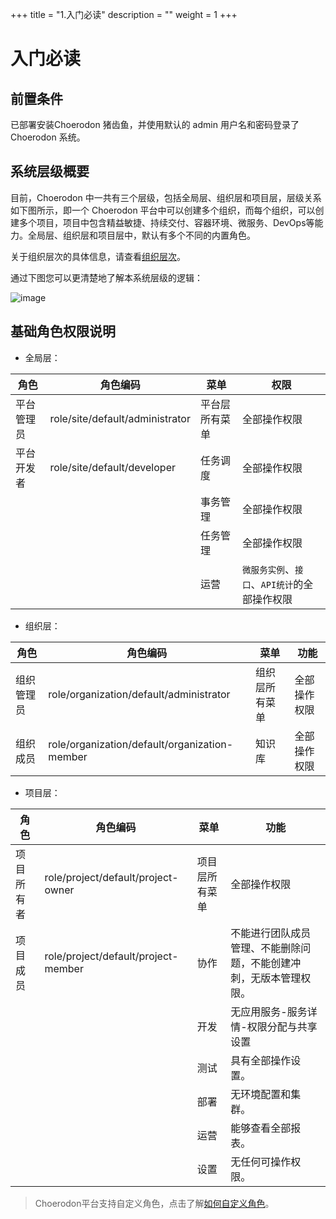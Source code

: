 +++
title = "1.入门必读"
description = ""
weight = 1
+++

# 入门必读

## 前置条件
已部署安装Choerodon 猪齿鱼，并使用默认的 admin 用户名和密码登录了 Choerodon 系统。

## 系统层级概要
目前，Choerodon 中一共有三个层级，包括全局层、组织层和项目层，层级关系如下图所示，即一个 Choerodon 平台中可以创建多个组织，而每个组织，可以创建多个项目，项目中包含精益敏捷、持续交付、容器环境、微服务、DevOps等能力。全局层、组织层和项目层中，默认有多个不同的内置角色。

关于组织层次的具体信息，请查看[组织层次](http://choerodon.io/zh/docs/concept/choerodon-org/)。

通过下图您可以更清楚地了解本系统层级的逻辑：

![image](/docs/quick-start/image/organization.png)

## 基础角色权限说明

- 全局层：

角色|角色编码|菜单|权限
| --- | --- | --- | --- |
平台管理员|role/site/default/administrator|平台层所有菜单|全部操作权限|
平台开发者|role/site/default/developer|任务调度|全部操作权限|
|||事务管理|全部操作权限|
|||任务管理|全部操作权限|
|||运营|`微服务实例`、`接口`、`API统计`的全部操作权限|

- 组织层：

角色|角色编码|菜单|功能
| --- | --- | --- | --- |
组织管理员|role/organization/default/administrator|组织层所有菜单|全部操作权限|
组织成员|role/organization/default/organization-member|知识库 |全部操作权限


- 项目层：

角色|角色编码|菜单|功能
| --- | --- | --- | --- |
项目所有者|role/project/default/project-owner|项目层所有菜单|全部操作权限|
项目成员|role/project/default/project-member|协作|不能进行团队成员管理、不能删除问题，不能创建冲刺，无版本管理权限。
|||开发|无应用服务-服务详情-权限分配与共享设置
|||测试|具有全部操作设置。
|||部署|无环境配置和集群。
|||运营|能够查看全部报表。
|||设置|无任何可操作权限。


> Choerodon平台支持自定义角色，点击了解[如何自定义角色](../system-configuration/role)。



